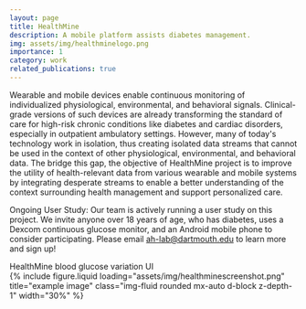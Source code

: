 ```yaml
---
layout: page
title: HealthMine
description: A mobile platform assists diabetes management.
img: assets/img/healthminelogo.png
importance: 1
category: work
related_publications: true
---
```


Wearable and mobile devices enable continuous monitoring of individualized physiological, environmental, and behavioral signals. Clinical-grade versions of such devices are already transforming the standard of care for high-risk chronic conditions like diabetes and cardiac disorders, especially in outpatient ambulatory settings. However, many of today's technology work in isolation, thus creating isolated data streams that cannot be used in the context of other physiological, environmental, and behavioral data. The bridge this gap, the objective of HealthMine project is to improve the utility of health-relevant data from various wearable and mobile systems by integrating desperate streams to enable a better understanding of the context surrounding health management and support personalized care.


Ongoing User Study: Our team is actively running a user study on this project. We invite anyone over 18 years of age, who has diabetes, uses a Dexcom continuous glucose monitor, and an Android mobile phone to consider participating. Please email ah-lab@dartmouth.edu to learn more and sign up!

<div class="caption">
    HealthMine blood glucose variation UI
</div>
<div class="text-center">
    <div class="col-sm d-flex justify-content-center mt-3 mt-md-0">
        {% include figure.liquid loading="assets/img/healthminescreenshot.png" title="example image" class="img-fluid rounded mx-auto d-block z-depth-1" width="30%" %}
    </div>
</div>

<!-- 
<div class="row">
    <div class="col-sm mt-3 mt-md-0">
        {% include figure.liquid loading="eager" path="assets/img/5.jpg" title="example image" class="img-fluid rounded z-depth-1" %}
    </div>
</div>
<div class="caption">
    This image can also have a caption. It's like magic.
</div> -->